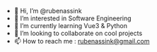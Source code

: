 - 👋  Hi, I’m @rubenassink
- 👀  I’m interested in Software Engineering
- 🌱  I’m currently learning Vue3 & Python
- 💞️  I’m looking to collaborate on cool projects
- 📫  How to reach me : rubenassink@gmail.com

<!---
rubenassink/rubenassink is a ✨ special ✨ repository because its `README.md` (this file) appears on your GitHub profile.
You can click the Preview link to take a look at your changes.
--->
